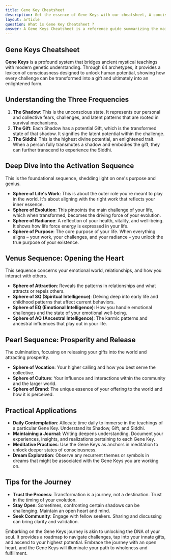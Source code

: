 ```yaml
---
title: Gene Key Cheatsheet
description: Get the essence of Gene Keys with our cheatsheet, A concise guide to dive deeper, understand archetypes, and accelerate your transformative journey.
layout: article
question: What is Gene Key Cheatsheet ?
answer: A Gene Keys Cheatsheet is a reference guide summarizing the main concepts and archetypes of the Gene Keys system. It offers quick insights for easier navigation and understanding of ones Hologenetic Profile, serving as a handy companion to the Gene Keys.
---
```

## Gene Keys Cheatsheet

**Gene Keys** is a profound system that bridges ancient mystical teachings with modern genetic understanding. Through 64 archetypes, it provides a lexicon of consciousness designed to unlock human potential, showing how every challenge can be transformed into a gift and ultimately into an enlightened form.

## Understanding the Three Frequencies

1. **The Shadow**: This is the unconscious state. It represents our personal and collective fears, challenges, and latent patterns that are rooted in survival mechanisms.
2. **The Gift**: Each Shadow has a potential Gift, which is the transformed state of that shadow. It signifies the latent potential within the challenge.
3. **The Siddhi**: This is the highest divine potential, an enlightened trait. When a person fully transmutes a shadow and embodies the gift, they can further transcend to experience the Siddhi.

## Deep Dive into the Activation Sequence

This is the foundational sequence, shedding light on one's purpose and genius.

- **Sphere of Life's Work**: This is about the outer role you're meant to play in the world. It's about aligning with the right work that reflects your inner essence.
- **Sphere of Evolution**: This pinpoints the main challenge of your life, which when transformed, becomes the driving force of your evolution.
- **Sphere of Radiance**: A reflection of your health, vitality, and well-being. It shows how life force energy is expressed in your life.
- **Sphere of Purpose**: The core purpose of your life. When everything aligns – your work, your challenges, and your radiance – you unlock the true purpose of your existence.

## Venus Sequence: Opening the Heart

This sequence concerns your emotional world, relationships, and how you interact with others.

- **Sphere of Attraction**: Reveals the patterns in relationships and what attracts or repels others.
- **Sphere of SQ (Spiritual Intelligence)**: Delving deep into early life and childhood patterns that affect current behaviors.
- **Sphere of EQ (Emotional Intelligence)**: How you handle emotional challenges and the state of your emotional well-being.
- **Sphere of AQ (Ancestral Intelligence)**: The karmic patterns and ancestral influences that play out in your life.

## Pearl Sequence: Prosperity and Release

The culmination, focusing on releasing your gifts into the world and attracting prosperity.

- **Sphere of Vocation**: Your higher calling and how you best serve the collective.
- **Sphere of Culture**: Your influence and interactions within the community and the larger world.
- **Sphere of Brand**: The unique essence of your offering to the world and how it is perceived.

## Practical Applications

- **Daily Contemplation**: Allocate time daily to immerse in the teachings of a particular Gene Key. Understand its Shadow, Gift, and Siddhi.
- **Maintaining a Journal**: Writing deepens understanding. Document your experiences, insights, and realizations pertaining to each Gene Key.
- **Meditative Practices**: Use the Gene Keys as anchors in meditation to unlock deeper states of consciousness.
- **Dream Exploration**: Observe any recurrent themes or symbols in dreams that might be associated with the Gene Keys you are working on.

## Tips for the Journey

- **Trust the Process**: Transformation is a journey, not a destination. Trust in the timing of your evolution.
- **Stay Open**: Sometimes, confronting certain shadows can be challenging. Maintain an open heart and mind.
- **Seek Community**: Engage with fellow seekers. Sharing and discussing can bring clarity and validation.

Embarking on the Gene Keys journey is akin to unlocking the DNA of your soul. It provides a roadmap to navigate challenges, tap into your innate gifts, and ascend to your highest potential. Embrace the journey with an open heart, and the Gene Keys will illuminate your path to wholeness and fulfillment.